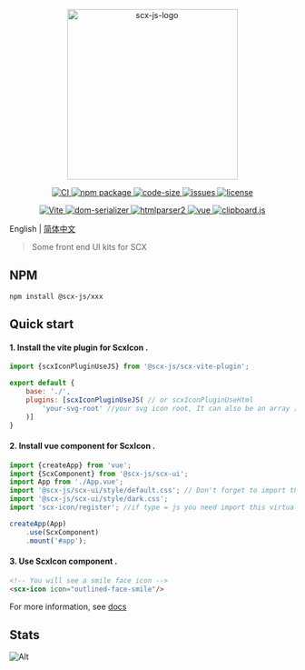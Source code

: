 <p align="center">
    <img src="https://scx.cool/scx-logo/scx-js-logo.svg" width="300px"  alt="scx-js-logo"/>
</p>
<p align="center">
    <a target="_blank" href="https://github.com/scx567888/scx-js/actions/workflows/ci.yml">
        <img src="https://github.com/scx567888/scx-js/actions/workflows/ci.yml/badge.svg" alt="CI"/>
    </a>
    <a target="_blank" href="https://www.npmjs.com/package/@scx-js/scx-ui">
        <img src="https://img.shields.io/npm/v/@scx-js/scx-ui.svg?color=ff69b4" alt="npm package"/>
    </a>
    <a target="_blank" href="https://github.com/scx567888/scx-js">
        <img src="https://img.shields.io/github/languages/code-size/scx567888/scx-js?color=orange" alt="code-size"/>
    </a>
    <a target="_blank" href="https://github.com/scx567888/scx-js/issues">
        <img src="https://img.shields.io/github/issues/scx567888/scx-js" alt="issues"/>
    </a> 
    <a target="_blank" href="https://github.com/scx567888/scx-js/blob/master/LICENSE">
        <img src="https://img.shields.io/github/license/scx567888/scx-js" alt="license"/>
    </a>
</p>
<p align="center">
   <a target="_blank" href="https://github.com/vitejs/vite">
        <img src="https://img.shields.io/badge/Vite-f44336" alt="Vite"/>
    </a>
    <a target="_blank" href="https://github.com/cheeriojs/dom-serializer">
        <img src="https://img.shields.io/badge/dom--serializer-ff8000" alt="dom-serializer"/>
    </a>
    <a target="_blank" href="https://github.com/fb55/htmlparser2">
        <img src="https://img.shields.io/badge/htmlparser2-44be16" alt="htmlparser2"/>
    </a>
    <a target="_blank" href="https://github.com/vuejs/core">
        <img src="https://img.shields.io/badge/vue-29aaf5" alt="vue"/>
    </a> 
    <a target="_blank" href="https://github.com/zenorocha/clipboard.js">
        <img src="https://img.shields.io/badge/clipboard-9c27b0" alt="clipboard.js"/>
    </a>
</p>

English | [简体中文](./README.zh-CN.md)

> Some front end UI kits for SCX

## NPM

```
npm install @scx-js/xxx
```

## Quick start

#### 1. Install the vite plugin for ScxIcon .

```javascript
import {scxIconPluginUseJS} from '@scx-js/scx-vite-plugin';

export default {
    base: './',
    plugins: [scxIconPluginUseJS( // or scxIconPluginUseHtml
        'your-svg-root' //your svg icon root, It can also be an array []
    )]
}
```

#### 2. Install vue component for ScxIcon .

```javascript
import {createApp} from 'vue';
import {ScxComponent} from '@scx-js/scx-ui';
import App from './App.vue';
import '@scx-js/scx-ui/style/default.css'; // Don't forget to import theme
import '@scx-js/scx-ui/style/dark.css';
import 'scx-icon/register'; //if type = js you need import this virtual module

createApp(App)
    .use(ScxComponent)
    .mount('#app');
```

#### 3. Use ScxIcon component .

```html
<!-- You will see a smile face icon -->
<scx-icon icon="outlined-face-smile"/>
```

For more information, see [docs](https://scx.cool/docs/scx/index.html)

## Stats

![Alt](https://repobeats.axiom.co/api/embed/629bece55bf6fe25ba74a28a50bff9488c68da44.svg "Repobeats analytics image")
